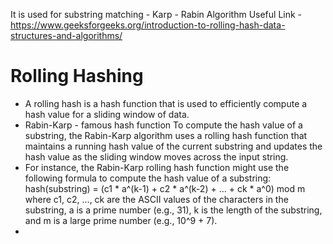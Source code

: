 It is used for substring matching - Karp - Rabin Algorithm
Useful Link - https://www.geeksforgeeks.org/introduction-to-rolling-hash-data-structures-and-algorithms/

# Rolling Hashing
* A rolling hash is a hash function that is used to efficiently compute a hash value for a sliding window of data.
* Rabin-Karp - famous hash function To compute the hash value of a substring, the Rabin-Karp algorithm uses a rolling
  hash function that maintains a running hash value of the current substring and updates the hash value as the sliding window moves across the input string.
* For instance, the Rabin-Karp rolling hash function might use the following formula to compute the hash value of a substring:
  hash(substring) = (c1 * a^(k-1) + c2 * a^(k-2) + … + ck * a^0) mod m
  where c1, c2, …, ck are the ASCII values of the characters in the substring, a is a prime number (e.g., 31), k is the length of the substring, and m is a large prime number (e.g., 10^9 + 7).
* 
